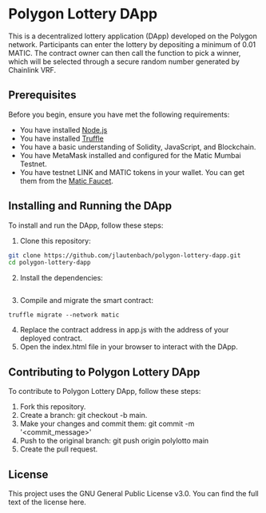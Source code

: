 # Polygon Lottery DApp

This is a decentralized lottery application (DApp) developed on the Polygon network. Participants can enter the lottery by depositing a minimum of 0.01 MATIC. The contract owner can then call the function to pick a winner, which will be selected through a secure random number generated by Chainlink VRF.

## Prerequisites

Before you begin, ensure you have met the following requirements:

* You have installed [Node.js](https://nodejs.org/en/download/)
* You have installed [Truffle](https://www.trufflesuite.com/truffle)
* You have a basic understanding of Solidity, JavaScript, and Blockchain.
* You have MetaMask installed and configured for the Matic Mumbai Testnet.
* You have testnet LINK and MATIC tokens in your wallet. You can get them from the [Matic Faucet](https://faucet.matic.network/).

## Installing and Running the DApp

To install and run the DApp, follow these steps:

1. Clone this repository:

```bash
git clone https://github.com/jlautenbach/polygon-lottery-dapp.git
cd polygon-lottery-dapp
```
2. Install the dependencies:

```npm install
```

3. Compile and migrate the smart contract:

```truffle compile
truffle migrate --network matic
```

4. Replace the contract address in app.js with the address of your deployed contract.
5. Open the index.html file in your browser to interact with the DApp.

## Contributing to Polygon Lottery DApp

To contribute to Polygon Lottery DApp, follow these steps:

1. Fork this repository.
2. Create a branch: git checkout -b main.
3. Make your changes and commit them: git commit -m '<commit_message>'
4. Push to the original branch: git push origin polylotto main
5. Create the pull request.

## License
This project uses the GNU General Public License v3.0. You can find the full text of the license here.
